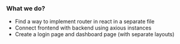 ### What we do?
- Find a way to implement router in react in a separate file
- Connect frontend with backend using axious instances
- Create a login page and dashboard page (with separate layouts)